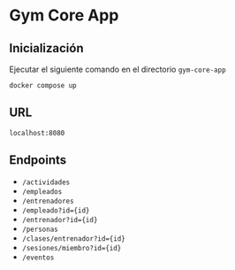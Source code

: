 # Gym Core App

## Inicialización

Ejecutar el siguiente comando en el directorio `gym-core-app`

```
docker compose up
```

## URL

`localhost:8080`

## Endpoints

- `/actividades`
- `/empleados`
- `/entrenadores`
- `/empleado?id={id}`
- `/entrenador?id={id}`
- `/personas`
- `/clases/entrenador?id={id}`
- `/sesiones/miembro?id={id}`
- `/eventos`
